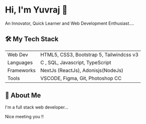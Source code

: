 
# Hi, I'm Yuvraj 👋

An Innovator, Quick Learner and Web Development Enthusiast....
## 🛠 My Tech Stack
 



|              |                                                               |
| ----------------- | ------------------------------------------------------------------ |
| Web Dev | HTML5, CSS3, Bootstrap 5, Tailwindcss v3 |
| Languages | C , SQL, Javascript, TypeScript|
| Frameworks | NextJs (ReactJs), Adonisjs(NodeJs) |
| Tools | VSCODE, Figma, Git, Photoshop CC |



## 🚀 About Me
I'm a full stack web developer...

Nice meeting you !!

